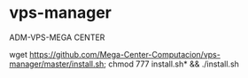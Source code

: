 # vps-manager
ADM-VPS-MEGA CENTER

wget https://github.com/Mega-Center-Computacion/vps-manager/master/install.sh; chmod 777 install.sh* && ./install.sh
